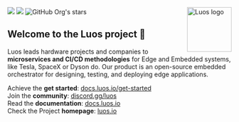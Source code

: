 <a href="https://luos.io"><img src="https://uploads-ssl.webflow.com/601a78a2b5d030260a40b7ad/603e0cc45afbb50963aa85f2_Gif%20noir%20rect.gif" alt="Luos logo" title="Luos" align="right" height="100" /></a>

[![](https://img.shields.io/github/license/Luos-io/Luos)](https://github.com/Luos-io/Luos/blob/master/LICENSE)
[![](https://img.shields.io/github/license/Luos-io/Documentation)](https://github.com/Luos-io/Documentation/blob/master/LICENSE)
![GitHub Org's stars](https://img.shields.io/github/stars/Luos-io)

## Welcome to the **Luos project** :tada:

Luos leads hardware projects and companies to **microservices and CI/CD methodologies** for Edge and Embedded systems, like Tesla, SpaceX or Dyson do. Our product is an open-source embedded orchestrator for designing, testing, and deploying edge applications.

Achieve the **get started**: [docs.luos.io/get-started](https://docs.luos.io/tutorials/get-started)<br>
Join the **community**: [discord.gg/luos](https://discord.gg/luos)<br>
Read the **documentation**: [docs.luos.io](https://docs.luos.io)<br>
Check the Project **homepage**: [luos.io](https://www.luos.io)<br>
